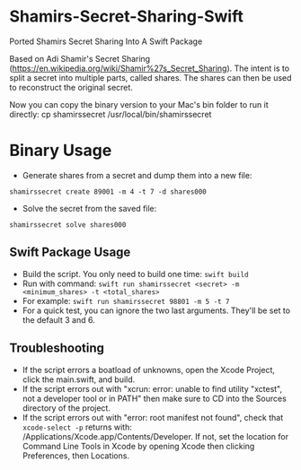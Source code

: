 # Shamirs-Secret-Sharing-Swift
Ported Shamirs Secret Sharing Into A Swift Package

Based on Adi Shamir's Secret Sharing (https://en.wikipedia.org/wiki/Shamir%27s_Secret_Sharing). The intent is to split a secret into multiple parts, called shares. The shares can then be used to reconstruct the original secret. 

Now you can copy the binary version to your Mac's bin folder to run it directly:
cp shamirssecret /usr/local/bin/shamirssecret

# Binary Usage
- Generate shares from a secret and dump them into a new file:

`shamirssecret create 89001 -m 4 -t 7 -d shares000`

- Solve the secret from the saved file:

`shamirssecret solve shares000`

## Swift Package Usage
- Build the script. You only need to build one time: `swift build`
- Run with command: `swift run shamirssecret <secret> -m <minimum_shares> -t <total_shares>`
- For example: `swift run shamirssecret 98801 -m 5 -t 7`
- For a quick test, you can ignore the two last arguments. They'll be set to the default 3 and 6.
 
## Troubleshooting
- If the script errors a boatload of unknowns, open the Xcode Project, click the main.swift, and build.
- If the script errors out with "xcrun: error: unable to find utility "xctest", not a developer tool or in PATH" then make sure to CD into the Sources directory of the project.
- If the script errors out with "error: root manifest not found", check that `xcode-select -p` returns with:
/Applications/Xcode.app/Contents/Developer. If not, set the location for Command Line Tools in Xcode by opening Xcode then clicking Preferences, then Locations.
